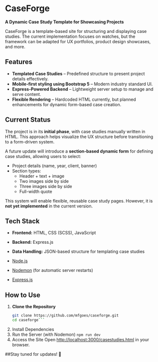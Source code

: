 # CaseForge  

**A Dynamic Case Study Template for Showcasing Projects**  

CaseForge is a template-based site for structuring and displaying case studies. The current implementation focuses on watches, but the framework can be adapted for UX portfolios, product design showcases, and more.  

## Features  

- **Templated Case Studies** – Predefined structure to present project details effectively.
- **Mobile-first styling using Bootstrap 5** – Modern industry standard UI.  
- **Express-Powered Backend** – Lightweight server setup to manage and serve content.  
- **Flexible Rendering** – Hardcoded HTML currently, but planned enhancements for dynamic form-based case creation.  

## Current Status  

The project is in its **initial phase**, with case studies manually written in HTML. This approach helps visualize the UX structure before transitioning to a form-driven system.  

A future update will introduce a **section-based dynamic form** for defining case studies, allowing users to select:  
- Project details (name, year, client, banner)  
- Section types:  
  - Header + text + image  
  - Two images side by side  
  - Three images side by side  
  - Full-width quote  

This system will enable flexible, reusable case study pages. However, it is **not yet implemented** in the current version.  

## Tech Stack  

- **Frontend:** HTML, CSS (SCSS), JavaScript  
- **Backend:** Express.js  
- **Data Handling:** JSON-based structure for templating case studies  

- [Node.js](https://nodejs.org/)  
- [Nodemon](https://nodemon.io/) (for automatic server restarts)  
- [Express.js](https://expressjs.com/)

## How to Use  

1. **Clone the Repository**  
   ```sh
   git clone https://github.com/mfgoes/caseforge.git
   cd caseforge```
 2. Install Dependencies
 3. Run the Server (with Nodemon)
   ```npm run dev```
 4. Access the Site
    Open [http://localhost:3000/casestudies.html](http://localhost:3000/casestudies.html) in your browser.

  ##Stay tuned for updates! 🚀
